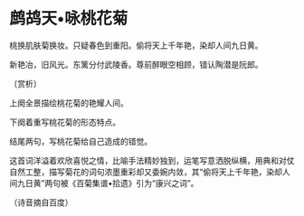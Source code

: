 # 鹧鸪天•咏桃花菊

桃换肌肤菊换妆。只疑春色到重阳。偷将天上千年艳，染却人间九日黄。 

新艳冶，旧风光。东篱分付武陵香。尊前醉眼空相顾，错认陶潜是阮郎。 

〔赏析〕 

上阕全景描绘桃花菊的艳耀人间。 

下阕着重写桃花菊的形态特点。 

结尾两句，写桃花菊给自己造成的错觉。 

这首词洋溢着欢欣喜悦之情，比喻手法精妙独到，运笔写意洒脱纵横，用典和对仗自然工整，描写菊花的词句浓墨重彩却又委婉内敛，其“偷将天上千年艳，染却人间九日黄”两句被《百菊集谱•拾遗》引为“康兴之词”。 

（诗音摘自百度）
